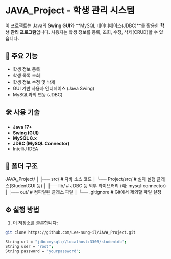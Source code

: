 # JAVA_Project - 학생 관리 시스템

이 프로젝트는 Java의 **Swing GUI**와 **MySQL 데이터베이스(JDBC)**를 활용한 **학생 관리 프로그램**입니다. 사용자는 학생 정보를 등록, 조회, 수정, 삭제(CRUD)할 수 있습니다.

## 🧩 주요 기능

- 학생 정보 등록
- 학생 목록 조회
- 학생 정보 수정 및 삭제
- GUI 기반 사용자 인터페이스 (Java Swing)
- MySQL과의 연동 (JDBC)

## 🛠️ 사용 기술

- **Java 17+**
- **Swing (GUI)**
- **MySQL 8.x**
- **JDBC (MySQL Connector)**
- IntelliJ IDEA

## 📁 폴더 구조
JAVA_Project/
│
├── src/               # 자바 소스 코드
│   └── Project/src/   # 실제 실행 클래스(StudentGUI 등)
│
├── lib/               # JDBC 등 외부 라이브러리 (예: mysql-connector)
│
├── out/               # 컴파일된 클래스 파일
│
└── .gitignore         # Git에서 제외할 파일 설정

## ⚙️ 실행 방법

1. 이 저장소를 클론합니다:
```bash
git clone https://github.com/Lee-sung-il/JAVA_Project.git

String url = "jdbc:mysql://localhost:3306/studentdb";
String user = "root";
String password = "yourpassword";
```
